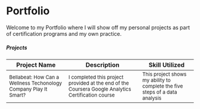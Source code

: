 # Portfolio

Welcome to my Portfolio where I will show off my personal projects as part of certification programs and my own practice. 

##### Projects
| Project Name | Description | Skill Utilized |
| ------------ | ----------- | ---------------|
| <sup>Bellabeat: How Can a Wellness Techonology Company Play It Smart?</sup> | <sup>I completed this project provided at the end of the Coursera Google Analytics Certification course</sup> | <sup>This project shows my ability to complete the five steps of a data analysis</sup> |
